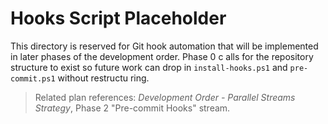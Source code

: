 # Hooks Script Placeholder

This directory is reserved for Git hook automation that will be implemented in later phases of the development order. Phase 0 c
alls for the repository structure to exist so future work can drop in `install-hooks.ps1` and `pre-commit.ps1` without restructu
ring.

> Related plan references: *Development Order - Parallel Streams Strategy*, Phase 2 "Pre-commit Hooks" stream.
